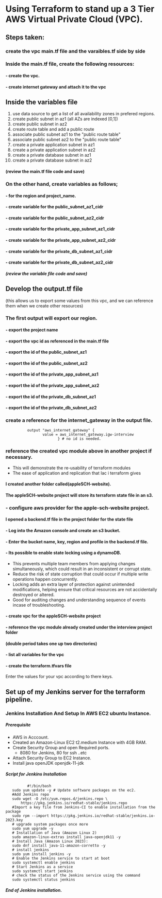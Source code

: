 # Using Terraform to stand up a 3 Tier AWS Virtual Private Cloud (VPC).
## Steps taken:
### create the vpc main.tf file and the varaibles.tf side by side
### Inside the main.tf file, create the following resources:
#### - create the vpc.
#### - create internet gateway and attach it to the vpc
## Inside the variables file

1. use data source to get a list of all availability zones in prefered regions.
2. create public subnet in az1 (all AZs are indexed [0,1])
3. create public subnet in az2
4. create route table and add a public route
5. associate public subnet az1 to the "public route table"
6. associate public subnet az2 to the "public route table"
7. create a private application subnet in az1
8. create a private application subnet in az2
9. create a private database subnet in az1
10. create a private database subnet in az2

####  (review the main.tf file code and save)
### On the other hand, create variables as follows;
#### - for the region and project_name.
#### - create variable for the public_subnet_az1_cidr
#### - create variable for the public_subnet_az2_cidr
#### - create variable for the private_app_subnet_az1_cidr
#### - create variable for the private_app_subnet_az2_cidr
#### - create variable for the private_db_subnet_az1_cidr
#### - create variable for the private_db_subnet_az2_cidr
##### (review the variable file code and save)
## Develop the output.tf file 
(this allows us to export some values from this vpc, and we can reference them when we create other resources)
### The first output will export our region.
#### - export the project name
#### - export the vpc id as referenced in the main.tf file
#### - export the id of the public_subnet_az1
#### - export the id of the public_subnet_az2
#### - export the id of the private_app_subnet_az1
#### - export the id of the private_app_subnet_az2
#### - export the id of the private_db_subnet_az1
#### - export the id of the private_db_subnet_az2
### create a reference for the internet_gateway in the output file.
              output "aws_internet_gateway" { 
                     value = aws_internet_gateway.igw-interview 
                            } # no id is needed.
### reference the created vpc module above in another project if necessary.
*  This will demonstrate the re-usability of terraform modules
* The ease of application and replication that Iac i terraform gives
#### I created another folder called(appleSCH-website).
#### The appleSCH-website project will store its terraform state file in an s3.
### - configure aws provider for the apple-sch-website project.
####  I opened a backend.tf file in the project folder for the state file
#### - Log into the Amazon console and create an s3 bucket.
#### - Enter the bucket name, key, region and profile in the backend.tf file.
#### - Its possible to enable state locking using a dynamoDB. 
+ This prevents multiple team members from applying changes simultaneously, which could result in an inconsistent or corrupt state.
+ Reduce the risk of state corruption that could occur if multiple write operations happen concurrently.
+ Locking adds an extra layer of protection against unintended modifications, helping ensure that critical resources are not accidentally destroyed or altered.
+ Good for auditing changes and understanding sequence of events incase of troubleshooting.
#### - create vpc for the appleSCH-website project
#### - reference the vpc module already created under the interview project folder
#### (double period takes one up two directories)
#### - list all variables for the vpc
#### - create the terraform.tfvars file
Enter the values for your vpc according to there keys.
## Set up of my Jenkins server for the terraform pipeline.
### Jenkins Installation And Setup In AWS EC2 ubuntu Instance.
##### Prerequisite
+ AWS in Acccount.
+ Created an Amazon-Linux EC2 t2.medium Instance with 4GB RAM.
+ Create Security Group and open Required ports.
   + 8080 for Jenkins, 80 for ssh ..etc
+ Attach Security Group to EC2 Instance.
+ Install java openJDK openjdk-11-jdk
##### Script for Jenkins Installation
              #!/bin/bash
       sudo yum update -y # Update software packages on the ec2.
       #Add Jenkins repo
       sudo wget -O /etc/yum.repos.d/jenkins.repo \
           https://pkg.jenkins.io/redhat-stable/jenkins.repo
       #Import a key file from Jenkins-CI to enable installation from the package 
       sudo rpm --import https://pkg.jenkins.io/redhat-stable/jenkins.io-2023.key
       # upgrade system packages once more
       sudo yum upgrade -y
       # Installation of Java (Amazon Linux 2)
       sudo amazon-linux-extras install java-openjdk11 -y
       # Install Java (Amazon Linux 2023):
       sudo dnf install java-11-amazon-corretto -y
       # install jenkins
       sudo yum install jenkins -y
       # Enable the Jenkins service to start at boot
       sudo systemctl enable jenkins
       # Start Jenkins as a service
       sudo systemctl start jenkins 
       # check the status of the Jenkins service using the command
       sudo systemctl status jenkins
##### End of Jenkins installation.
        
